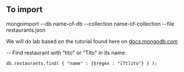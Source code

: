 
## To import 

mongoimport --db name-of-db --collection name-of-collection --file restaurants.json

We will do lab based on the tutorial found here on [docs.mongodb.com](https://docs.mongodb.com/getting-started/shell/introduction/)


-- Find restaurant with "tito" or "Tito" in its name:

```
db.restaurants.find( { "name" : {$regex : "[Tt]ito"} } );
```

